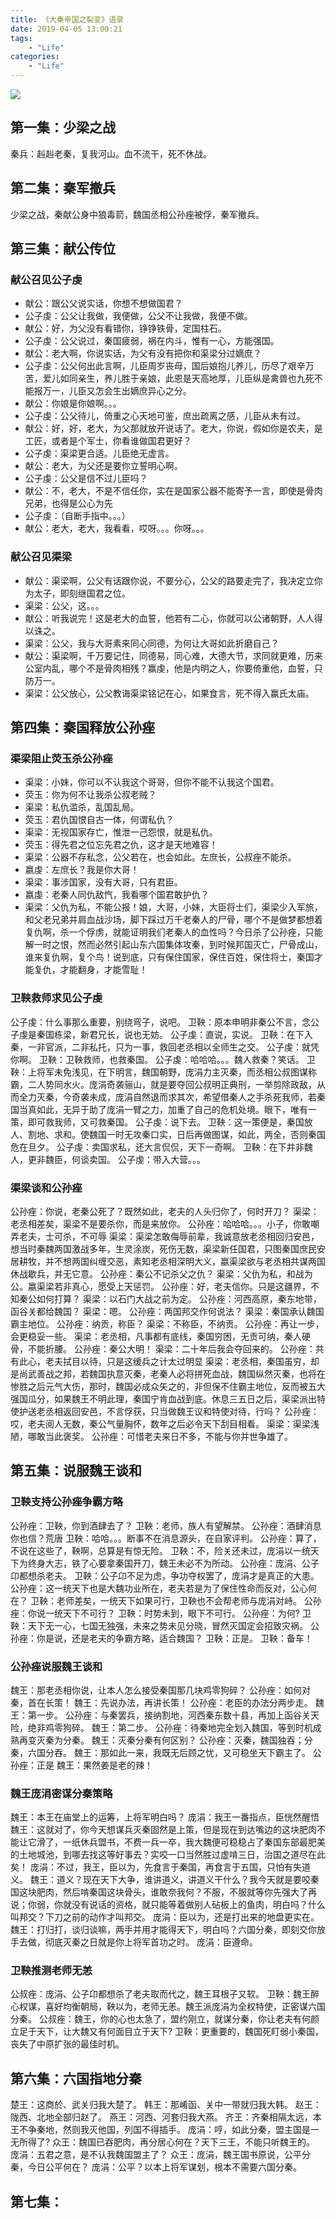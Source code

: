 ```yaml
---
title: 《大秦帝国之裂变》语录
date: 2019-04-05 13:00:21
tags:
    - "Life"
categories:
    - "Life"
---
```


![](https://likeitea-1257692904.cos.ap-guangzhou.myqcloud.com/liketea_blog/20190405130157.png)


## 第一集：少梁之战
秦兵：赳赳老秦，复我河山。血不流干，死不休战。

## 第二集：秦军撤兵
少梁之战，秦献公身中狼毒箭，魏国丞相公孙痤被俘，秦军撤兵。

## 第三集：献公传位
### 献公召见公子虔
* 献公：跟公父说实话，你想不想做国君？
* 公子虔：公父让我做，我便做，公父不让我做，我便不做。
* 献公：好，为父没有看错你，铮铮铁骨，定国柱石。
* 公子虔：公父说过，秦国疲弱，祸在内斗，惟有一心，方能强国。
* 献公：老大啊，你说实话，为父有没有把你和渠梁分过嫡庶？
* 公子虔：公父何出此言啊，儿臣周岁丧母，国后娘抱儿养儿，历尽了艰辛万苦，爱儿如同亲生，养儿胜于亲娘，此恩是天高地厚，儿臣纵是禽兽也九死不能报万一，儿臣又怎会生出嫡庶异心之分。
* 献公：你娘是你娘啊。。。
* 公子虔：公父待儿，倚重之心天地可鉴，庶出疏离之感，儿臣从未有过。
* 献公：好，好，老大，为父那就放开说话了。老大，你说，假如你是农夫，是工匠，或者是个军士，你看谁做国君更好？
* 公子虔：渠梁更合适。儿臣绝无虚言。
* 献公：老大，为父还是要你立誓明心啊。
* 公子虔：公父是信不过儿臣吗？
* 献公：不，老大，不是不信任你，实在是国家公器不能寄予一言，即使是骨肉兄弟，也得是公心为先
* 公子虔：（自断手指中。。。）
* 献公：老大，老大，我看看，哎呀。。。你呀。。。

### 献公召见渠梁
* 献公：渠梁啊，公父有话跟你说，不要分心，公父的路要走完了，我决定立你为太子，即刻继国君之位。
* 渠梁：公父，这。。。
* 献公：听我说完！这是老大的血誓，他若有二心，你就可以公诸朝野，人人得以诛之。
* 渠梁：公父，我与大哥素来同心同德，为何让大哥如此折磨自己？
* 献公：渠梁啊，千万要记住，同德易，同心难，大德大节，求同就更难，历来公室内乱，哪个不是骨肉相残？赢虔，他是内明之人，你要倚重他，血誓，只防万一。
* 渠梁：公父放心，公父教诲渠梁铭记在心，如果食言，死不得入赢氏太庙。

## 第四集：秦国释放公孙痤
### 渠梁阻止荧玉杀公孙痤
* 渠梁：小妹，你可以不认我这个哥哥，但你不能不认我这个国君。
* 荧玉：你为何不让我杀公叔老贼？
* 渠梁：私仇滥杀，乱国乱局。
* 荧玉：君仇国恨自古一体，何谓私仇？
* 渠梁：无视国家存亡，惟泄一己怨恨，就是私仇。
* 荧玉：得先君之位忘先君之仇，这才是天地难容！
* 渠梁：公器不存私念，公父若在，也会如此。左庶长，公叔痤不能杀。
* 嬴虔：左庶长？我是你大哥！
* 渠梁：事涉国家，没有大哥，只有君臣。
* 嬴虔：老秦人同仇敌忾，我看哪个国君敢护仇？
* 渠梁：父仇为私，不能公报！娘，大哥，小妹，大臣将士们，渠梁少入军旅，和父老兄弟并肩血战沙场，脚下踩过万千老秦人的尸骨，哪个不是做梦都想着复仇啊，杀一个俘虏，就能证明我们老秦人的血性吗？今日杀了公孙痤，只能解一时之恨，然而必然引起山东六国集体攻秦，到时候邦国灭亡，尸骨成山，谁来复仇啊，复个鸟！说到底，只有保住国家，保住百姓，保住将士，秦国才能复仇，才能翻身，才能雪耻！

### 卫鞅救师求见公子虔
公子虔：什么事那么重要，别绕弯子，说吧。
卫鞅：原本申明非秦公不言，念公子虔是秦国栋梁，新君兄长，说也无妨。
公子虔：直说，实说。
卫鞅：在下入秦，一非官派，二非私托，只为一事，救回老丞相以全师生之交。
公子虔：就凭你啊。
卫鞅：卫鞅救师，也救秦国。
公子虔：哈哈哈。。。魏人救秦？笑话。
卫鞅：上将军未免浅见，在下明言，魏国朝野，庞涓力主灭秦，而丞相公叔图谋称霸，二人势同水火。庞涓奇袭骊山，就是要夺回公叔明正典刑，一举剪除政敌，从而全力灭秦，今奇袭未成，庞涓自然退而求其次，希望借秦人之手杀死我师，若秦国当真如此，无异于助了庞涓一臂之力，加重了自己的危机处境。眼下，唯有一策，即可救我师，又可救秦国。
公子虔：说下去。
卫鞅：这一策便是，秦国放人、割地、求和。使魏国一时无攻秦口实，日后再做图谋，如此，两全，否则秦国危在旦夕。
公子虔：卖国求私，还大言侃侃，天下一奇啊。
卫鞅：在下并非魏人，更非魏臣，何谈卖国。
公子虔：带入大营。。。

### 渠梁谈和公孙痤
公孙痤：你说，老秦公死了？既然如此，老夫的人头归你了，何时开刀？
渠梁：老丞相差矣，渠梁不是要杀你，而是来放你。
公孙痤：哈哈哈。。。小子，你敢嘲弄老夫，士可杀，不可辱
渠梁：渠梁怎敢侮辱前辈，我诚意放老丞相回归安邑，想当时秦魏两国激战多年，生灵涂炭，死伤无数，渠梁新任国君，只图秦国庶民安居耕牧，并不想两国纠缠交恶，素知老丞相深明大义，嬴渠梁欲与老丞相共谋两国休战歇兵，并无它意。
公孙痤：秦公不记杀父之仇？
渠梁：父仇为私，和战为公。嬴渠梁若非真心，愿受上天惩罚。
公孙痤：好，老夫信你。只是这疆界，不知秦公如何打算？
渠梁：以石门大战之前为定。
公孙痤：河西高原，秦东地带，函谷关都给魏国？
渠梁：嗯。
公孙痤：两国邦交作何说法？
渠梁：秦国承认魏国霸主地位。
公孙痤：纳贡，称臣？
渠梁：不称臣，不纳贡。
公孙痤：再让一步，会更稳妥一些。
渠梁：老丞相，凡事都有底线，秦国穷困，无贡可纳，秦人硬骨，不能折腰。
公孙痤：秦公大明！
渠梁：二十年后我会夺回来的。
公孙痤：共有此心，老夫拭目以待，只是这缓兵之计太过明显
渠梁：老丞相，秦国虽穷，却是尚武善战之邦，若魏国执意灭秦，老秦人必将拼死血战，魏国纵然灭秦，也将在惨胜之后元气大伤，那时，魏国必成众矢之的，非但保不住霸主地位，反而被五大强国瓜分，如果魏王不明此理，秦国宁肯血战到底。休息三五日之后，渠梁派出特使护送老丞相返回安邑，不言俘获，只当做魏王议和特使对待，行吗？
公孙痤：哎，老夫阅人无数，秦公气量胸怀，数年之后必令天下刮目相看。
渠梁：渠梁浅陋，哪敢当此褒奖。
公孙痤：可惜老夫来日不多，不能与你并世争雄了。


## 第五集：说服魏王谈和
### 卫鞅支持公孙痤争霸方略
公孙痤：卫鞅，你到酒肆去了？
卫鞅：老师，族人有望解禁。
公孙痤：酒肆消息你也信？荒唐
卫鞅：哈哈。。。断事不在消息源头，在自家评判。
公孙痤：算了，不说在这些了，鞅啊，总算是有惊无险。
卫鞅：不，险关还未过，庞涓以一统天下为终身大志，铁了心要拿秦国开刀，魏王未必不为所动。
公孙痤：庞涓、公子卬都想杀老夫。
卫鞅：公子卬不足为虑，争功夺权罢了，庞涓才是真正的大患。
公孙痤：这一统天下也是大魏功业所在，老夫若是为了保住性命而反对，公心何在？
卫鞅：老师差矣，一统天下如果可行，卫鞅也不会帮老师与庞涓对峙。
公孙痤：你说一统天下不可行？
卫鞅：时势未到，眼下不可行。
公孙痤：为何?
卫鞅：天下无一心，七国无独强，未来之势未见分晓，冒然灭国定会招致灾祸。
公孙痤：你是说，还是老夫的争霸方略，适合魏国？
卫鞅：正是。
卫鞅：备车！

### 公孙痤说服魏王谈和
魏王：那老丞相你说，让本人怎么接受秦国那几块鸡零狗碎？
公孙痤：如何对秦，首在长策！
魏王：先说办法，再讲长策！
公孙痤：老臣的办法分两步走。
魏王：第一步。
公孙痤：与秦罢兵，接纳割地，河西秦东数十县，再加上函谷关天险，绝非鸡零狗碎。
魏王：第二步。
公孙痤：待秦地完全划入魏国，等到时机成熟再变灭秦为分秦。
魏王：灭秦分秦有何区别？
公孙痤：灭秦，魏国独吞；分秦，六国分吞。
魏王：那如此一来，我既无后顾之忧，又可稳坐天下霸主了。
公孙痤：正是
魏王：果然姜是老的辣！

### 魏王庞涓密谋分秦策略
魏王：本王在庙堂上的运筹，上将军明白吗？
庞涓：我王一番指点，臣恍然醒悟
魏王：这就对了，你今天想谋兵灭秦固然是上策，但是现在到达嘴边的这块肥肉不能让它滑了，一纸休兵盟书，不费一兵一卒，我大魏便可稳稳占了秦国东部最肥美的土地城池，到哪去找这等好事去？实咬一口当然胜过虚啃三日，治国之道尽在此矣！
庞涓：不过，我王，臣以为，先食言于秦国，再食言于五国，只怕有失道义。
魏王：道义？现在天下大争，谁讲道义，讲道义干什么？我今天就是要咬秦国这块肥肉，然后啃秦国这块骨头，谁敢奈我何？不服，不服就等你先强大了再说；你弱，你就没有说话的资格，就只能等着做别人砧板上的鱼肉，明白吗？什么叫邦交？下刀之前的动作才叫邦交。
庞涓：臣以为，还是打出来的地盘更实在。
魏王：打归打，谈归谈嘛，两手并用才能得天下，明白吗？六国分秦，即刻交你放手去做，彻底灭秦之日就是你上将军首功之时。
庞涓：臣遵命。


### 卫鞅推测老师无恙
公叔痤：庞涓、公子卬都想杀了老夫取而代之，魏王耳根子又软。
卫鞅：魏王醉心权谋，喜好均衡朝局，鞅以为，老师无恙。魏王派庞涓为全权特使，正密谋六国分秦。
公叔痤：魏王，你的心也太急了，盟约刚立，就谋分秦，你让老夫有何颜立足于天下，让大魏又有何面目立于天下?
卫鞅：更重要的，魏国死盯弱小秦国，丧失了中原扩张的最佳时机。

## 第六集：六国指地分秦
楚王：这商於、武关归我大楚了。
韩王：那崤函、关中一带就归我大韩。
赵王：陇西、北地全部归赵了。
燕王：河西、河套归我大燕。
齐王：齐秦相隔太远，本王不争秦地，然则我灭他国，列国不得插手。
庞涓：哼，如此分秦，盟主国是一无所得了?
众王：魏国已吞肥肉，再分居心何在？天下三王，不能只听魏王的。
庞涓：五君之意，是不认我魏国盟主了？
众王：庞涓，魏王国书原说，公平分秦，今日公平何在？
庞涓：公平？以本上将军谋划，根本不需要六国分秦。

## 第七集：